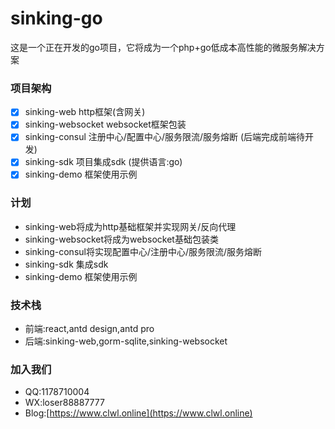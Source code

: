 # sinking-go

这是一个正在开发的go项目，它将成为一个php+go低成本高性能的微服务解决方案

### 项目架构

- [x] sinking-web http框架(含网关)
- [x] sinking-websocket websocket框架包装
- [x] sinking-consul 注册中心/配置中心/服务限流/服务熔断 (后端完成前端待开发)
- [x] sinking-sdk 项目集成sdk (提供语言:go)
- [x] sinking-demo 框架使用示例

### 计划

- sinking-web将成为http基础框架并实现网关/反向代理
- sinking-websocket将成为websocket基础包装类
- sinking-consul将实现配置中心/注册中心/服务限流/服务熔断
- sinking-sdk 集成sdk
- sinking-demo 框架使用示例

### 技术栈

- 前端:react,antd design,antd pro
- 后端:sinking-web,gorm-sqlite,sinking-websocket

### 加入我们

- QQ:1178710004
- WX:loser88887777
- Blog:[https://www.clwl.online](https://www.clwl.online)

